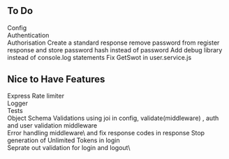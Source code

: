 #

## To Do

Config\
Authentication\
Authorisation
Create a standard response
remove password from register response and store password hash instead of password
Add debug library instead of console.log statements
Fix GetSwot in user.service.js

## Nice to Have Features

Express Rate limiter\
Logger\
Tests\
Object Schema Validations using joi in config, validate(middleware) , auth and user validation middleware\
Error handling middleware\ and fix response codes in response
Stop generation of Unlimited Tokens in login\
Seprate out validation for login and logout\
